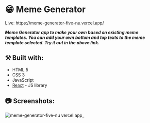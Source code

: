 # 😁 Meme Generator

Live: https://meme-generator-five-nu.vercel.app/

***Meme Generator app to make your own based on existing meme templates. You can add your own bottom and top texts to the meme template selected. Try it out in the above link.***

## ⚒️ Built with:
- HTML 5
- CSS 3
- JavaScript
- [React](https://reactjs.org/) - JS library

## 📷 Screenshots:

![meme-generator-five-nu vercel app_](https://github.com/user-attachments/assets/1875f72f-58e3-4a63-ac56-0d85589b4419)

